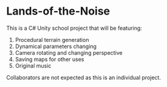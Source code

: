 # Lands-of-the-Noise

This is a C# Unity school project that will be featuring:
1) Procedural terrain generation
2) Dynamical parameters changing
3) Camera rotating and changing perspective
4) Saving maps for other uses
5) Original music

Collaborators are not expected as this is an individual project.
